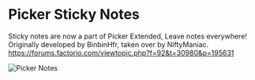 # Picker Sticky Notes

Sticky notes are now a part of Picker Extended, Leave notes everywhere! Originally developed by BinbinHfr, taken over by NiftyManiac. <https://forums.factorio.com/viewtopic.php?f=92&t=30980&p=195631>

![Picker Notes](https://github.com/Nexela/PickerExtended/raw/master/web/stickynotes.png)
